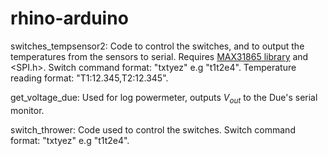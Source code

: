 # rhino-arduino

switches_tempsensor2: Code to control the switches, and to output the temperatures from the sensors to serial. Requires [MAX31865 library](https://github.com/adafruit/Adafruit_MAX31865) and <SPI.h>. Switch command format: "txtyez" e.g "t1t2e4". Temperature reading format: "T1:12.345,T2:12.345".

get_voltage_due: Used for log powermeter, outputs $V_{out}$ to the Due's serial monitor.

switch_thrower: Code used to control the switches. Switch command format: "txtyez" e.g "t1t2e4".

    
